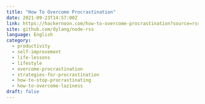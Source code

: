 ```yaml
---
title: "How To Overcome Procrastination"
date: 2021-09-23T14:57:00Z
link: https://hackernoon.com/how-to-overcome-procrastination?source=rss&utm_medium=RSS&utm_source=news.12bit.vn
site: github.com/dylang/node-rss
language: English
category:
  - productivity
  - self-improvement
  - life-lessons
  - lifestyle
  - overcome-procrastination
  - strategies-for-procrastination
  - how-to-stop-procrastinating
  - how-to-overcome-laziness
draft: false
---
```

